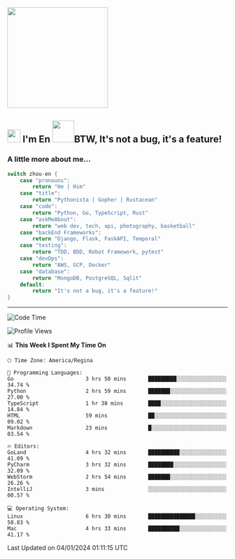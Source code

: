 <img align='center' src="https://media.giphy.com/media/GP1TJJSV4Ys1r64q2A/giphy.gif" width="230">

<h2><img src="https://emojis.slackmojis.com/emojis/images/1531849430/4246/blob-sunglasses.gif?1531849430" width="30"/> I'm En <img src="https://media.giphy.com/media/12oufCB0MyZ1Go/giphy.gif" width="50">BTW, It's not a bug, it's a feature!</h2>


<!-- <img align='right' src="https://media.giphy.com/media/M9gbBd9nbDrOTu1Mqx/giphy.gif" width="230"> -->


### A little more about me... 
<!--
```javascript
const zhou-en = {
    pronouns: "He" | "Him",
    title: "Pythonista" | "Gopher" | "Rustacean",
    code: ["Python", "Go", "Rust", "TypeScript"],
    askMeAbout: ["web dev", "tech", "app dev", "photography"],
    technologies: {
        backEnd: {
            python: ["Django", "Flask", "FaskAPI"],
            go: []
        },
        scraping: ["selenium", "scrapy", "spider"],
        testing: ["Robot Framework"],
        devOps: ["AWS", "Docker", "GCP", "Nginx"],
        databases: ["mongo", "postgresql", "sqlite"],
        misc: ["Firebase", "Heroku"]
    },
    architecture: ["Event Driven Architecture", "Microservices"],
    currentFocus: ["Temporal", "Rust"],
    funFact: "It's not a bug, it's a feature!"
};
```
  -->

```go
switch zhou-en {
    case "pronouns":
        return "He | Him"
    case "title":
        return "Pythonista | Gopher | Rustacean"
    case "code":
        return "Python, Go, TypeScript, Rust"
    case "askMeAbout":
        return "web dev, tech, api, photography, basketball"
    case "backEnd Frameworks":
        return "Django, Flask, FaskAPI, Temporal"
    case "testing":
        return "TDD, BDD, Robot Framework, pytest"
    case "devOps":
        return "AWS, GCP, Docker"
    case "database":
        return "MongoDB, PostgreSQL, Sqlit"
    default:
        return "It's not a bug, it's a feature!"
}
```




---
<!--START_SECTION:waka-->
![Code Time](http://img.shields.io/badge/Code%20Time-1%2C138%20hrs%2023%20mins-blue)

![Profile Views](http://img.shields.io/badge/Profile%20Views-0-blue)

📊 **This Week I Spent My Time On** 

```text
🕑︎ Time Zone: America/Regina

💬 Programming Languages: 
Go                       3 hrs 50 mins       █████████░░░░░░░░░░░░░░░░   34.74 % 
Python                   2 hrs 59 mins       ███████░░░░░░░░░░░░░░░░░░   27.00 % 
TypeScript               1 hr 38 mins        ████░░░░░░░░░░░░░░░░░░░░░   14.84 % 
HTML                     59 mins             ██░░░░░░░░░░░░░░░░░░░░░░░   09.02 % 
Markdown                 23 mins             █░░░░░░░░░░░░░░░░░░░░░░░░   03.54 % 

🔥 Editors: 
GoLand                   4 hrs 32 mins       ██████████░░░░░░░░░░░░░░░   41.09 % 
PyCharm                  3 hrs 32 mins       ████████░░░░░░░░░░░░░░░░░   32.09 % 
WebStorm                 2 hrs 54 mins       ███████░░░░░░░░░░░░░░░░░░   26.26 % 
IntelliJ                 3 mins              ░░░░░░░░░░░░░░░░░░░░░░░░░   00.57 % 

💻 Operating System: 
Linux                    6 hrs 30 mins       ███████████████░░░░░░░░░░   58.83 % 
Mac                      4 hrs 33 mins       ██████████░░░░░░░░░░░░░░░   41.17 % 
```


 Last Updated on 04/01/2024 01:11:15 UTC
<!--END_SECTION:waka-->
